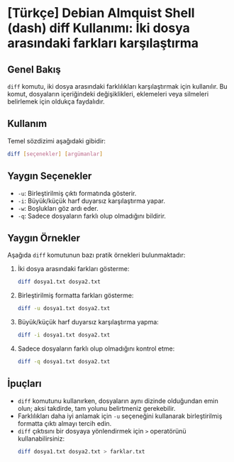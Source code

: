 # [Türkçe] Debian Almquist Shell (dash) diff Kullanımı: İki dosya arasındaki farkları karşılaştırma

## Genel Bakış
`diff` komutu, iki dosya arasındaki farklılıkları karşılaştırmak için kullanılır. Bu komut, dosyaların içeriğindeki değişiklikleri, eklemeleri veya silmeleri belirlemek için oldukça faydalıdır.

## Kullanım
Temel sözdizimi aşağıdaki gibidir:
```bash
diff [seçenekler] [argümanlar]
```

## Yaygın Seçenekler
- `-u`: Birleştirilmiş çıktı formatında gösterir.
- `-i`: Büyük/küçük harf duyarsız karşılaştırma yapar.
- `-w`: Boşlukları göz ardı eder.
- `-q`: Sadece dosyaların farklı olup olmadığını bildirir.

## Yaygın Örnekler
Aşağıda `diff` komutunun bazı pratik örnekleri bulunmaktadır:

1. İki dosya arasındaki farkları gösterme:
   ```bash
   diff dosya1.txt dosya2.txt
   ```

2. Birleştirilmiş formatta farkları gösterme:
   ```bash
   diff -u dosya1.txt dosya2.txt
   ```

3. Büyük/küçük harf duyarsız karşılaştırma yapma:
   ```bash
   diff -i dosya1.txt dosya2.txt
   ```

4. Sadece dosyaların farklı olup olmadığını kontrol etme:
   ```bash
   diff -q dosya1.txt dosya2.txt
   ```

## İpuçları
- `diff` komutunu kullanırken, dosyaların aynı dizinde olduğundan emin olun; aksi takdirde, tam yolunu belirtmeniz gerekebilir.
- Farklılıkları daha iyi anlamak için `-u` seçeneğini kullanarak birleştirilmiş formatta çıktı almayı tercih edin.
- `diff` çıktısını bir dosyaya yönlendirmek için `>` operatörünü kullanabilirsiniz:
  ```bash
  diff dosya1.txt dosya2.txt > farklar.txt
  ```